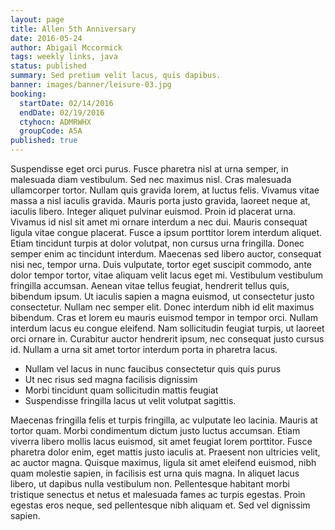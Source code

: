 ```yaml
---
layout: page
title: Allen 5th Anniversary
date: 2016-05-24
author: Abigail Mccormick
tags: weekly links, java
status: published
summary: Sed pretium velit lacus, quis dapibus.
banner: images/banner/leisure-03.jpg
booking:
  startDate: 02/14/2016
  endDate: 02/19/2016
  ctyhocn: ADMRWHX
  groupCode: A5A
published: true
---
```

Suspendisse eget orci purus. Fusce pharetra nisl at urna semper, in malesuada diam vestibulum. Sed nec maximus nisl. Cras malesuada ullamcorper tortor. Nullam quis gravida lorem, at luctus felis. Vivamus vitae massa a nisl iaculis gravida. Mauris porta justo gravida, laoreet neque at, iaculis libero. Integer aliquet pulvinar euismod. Proin id placerat urna. Vivamus id nisl sit amet mi ornare interdum a nec dui.
Mauris consequat ligula vitae congue placerat. Fusce a ipsum porttitor lorem interdum aliquet. Etiam tincidunt turpis at dolor volutpat, non cursus urna fringilla. Donec semper enim ac tincidunt interdum. Maecenas sed libero auctor, consequat nisi nec, tempor urna. Duis vulputate, tortor eget suscipit commodo, ante dolor tempor tortor, vitae aliquam velit lacus eget mi. Vestibulum vestibulum fringilla accumsan. Aenean vitae tellus feugiat, hendrerit tellus quis, bibendum ipsum. Ut iaculis sapien a magna euismod, ut consectetur justo consectetur. Nullam nec semper elit. Donec interdum nibh id elit maximus bibendum. Cras et lorem eu mauris euismod tempor in tempor orci. Nullam interdum lacus eu congue eleifend. Nam sollicitudin feugiat turpis, ut laoreet orci ornare in. Curabitur auctor hendrerit ipsum, nec consequat justo cursus id. Nullam a urna sit amet tortor interdum porta in pharetra lacus.

* Nullam vel lacus in nunc faucibus consectetur quis quis purus
* Ut nec risus sed magna facilisis dignissim
* Morbi tincidunt quam sollicitudin mattis feugiat
* Suspendisse fringilla lacus ut velit volutpat sagittis.

Maecenas fringilla felis et turpis fringilla, ac vulputate leo lacinia. Mauris at tortor quam. Morbi condimentum dictum justo luctus accumsan. Etiam viverra libero mollis lacus euismod, sit amet feugiat lorem porttitor. Fusce pharetra dolor enim, eget mattis justo iaculis at. Praesent non ultricies velit, ac auctor magna. Quisque maximus, ligula sit amet eleifend euismod, nibh quam molestie sapien, in facilisis est urna quis magna. In aliquet lacus libero, ut dapibus nulla vestibulum non. Pellentesque habitant morbi tristique senectus et netus et malesuada fames ac turpis egestas. Proin egestas eros neque, sed pellentesque nibh aliquam et. Sed vel dignissim sapien.
